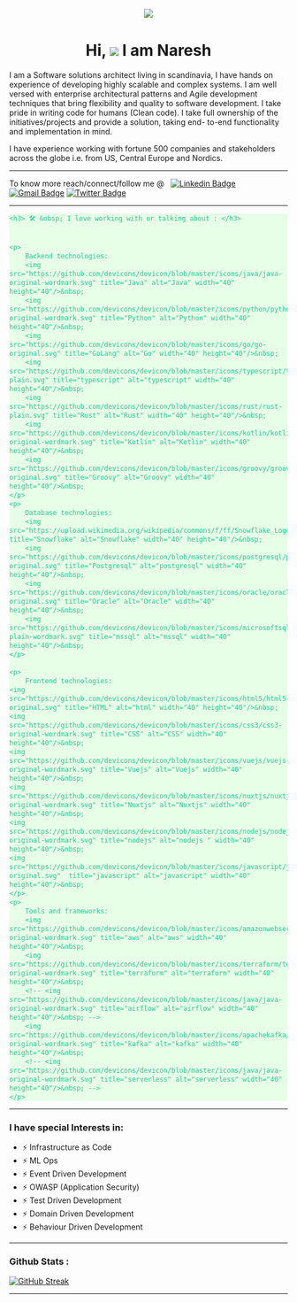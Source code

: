 
<p align="center"><img src="https://media.giphy.com/media/QssGEmpkyEOhBCb7e1/giphy.gif" width="140"/></p>

<h1 align="center">Hi, <img src="https://media.giphy.com/media/hvRJCLFzcasrR4ia7z/giphy.gif" width="40"> I am Naresh</h1>

<p>
I am a Software solutions architect living in scandinavia, I have hands
on experience of developing highly scalable and complex systems. 
I am well versed with enterprise architectural patterns and Agile
development techniques that bring flexibility and quality to software
development. I take pride in writing code for humans (Clean code). I take 
full ownership of the initiatives/projects and provide a solution, taking end-
to-end functionality and implementation in mind.
</p>
<p>
I have experience working with fortune 500 companies and
stakeholders across the globe i.e. from US, Central Europe and
Nordics.
</p>

--- 

To know more reach/connect/follow me @ &nbsp;
[![Linkedin Badge](https://img.shields.io/badge/-naresh--kumar--yadav-informational?style=flat-square&logo=Linkedin&logoColor=white&link=https://www.linkedin.com/in/naresh-kumar-yadav/)](https://www.linkedin.com/in/naresh-kumar-yadav/)
[![Gmail Badge](https://img.shields.io/badge/-nareshkumar310388-informational?style=flat-square&logo=gmail&logoColor=white&link=mailto:nareshkumar310388@gmail.com/)](mailto:nareshkumar310388@gmail.com/)
[![Twitter Badge](https://img.shields.io/badge/-nareshkumar310388-informational?style=flat-square&logo=twitter&logoColor=white&link=mailto:nareshkumar310388@gmail.com/)](mailto:nareshkumar310388@gmail.com/)

---
<div style="background: #e6ffe6; color: #20c997">

    <h3> 🛠 &nbsp; I love working with or talking about : </h3>


    <p>
        Backend technologies:
        <img src="https://github.com/devicons/devicon/blob/master/icons/java/java-original-wordmark.svg" title="Java" alt="Java" width="40" height="40"/>&nbsp;
        <img src="https://github.com/devicons/devicon/blob/master/icons/python/python-original-wordmark.svg" title="Python" alt="Python" width="40" height="40"/>&nbsp;
        <img src="https://github.com/devicons/devicon/blob/master/icons/go/go-original.svg" title="GoLang" alt="Go" width="40" height="40"/>&nbsp;
        <img src="https://github.com/devicons/devicon/blob/master/icons/typescript/typescript-plain.svg" title="typescript" alt="typescript" width="40" height="40"/>&nbsp;
        <img src="https://github.com/devicons/devicon/blob/master/icons/rust/rust-plain.svg" title="Rust" alt="Rust" width="40" height="40"/>&nbsp;
        <img src="https://github.com/devicons/devicon/blob/master/icons/kotlin/kotlin-original-wordmark.svg" title="Kotlin" alt="Kotlin" width="40" height="40"/>&nbsp;
        <img src="https://github.com/devicons/devicon/blob/master/icons/groovy/groovy-original.svg" title="Groovy" alt="Groovy" width="40" height="40"/>&nbsp;
    </p>
    <p>
        Database technologies:
        <img src="https://upload.wikimedia.org/wikipedia/commons/f/ff/Snowflake_Logo.svg" title="Snowflake" alt="Snowflake" width="40" height="40"/>&nbsp;
        <img src="https://github.com/devicons/devicon/blob/master/icons/postgresql/postgresql-original.svg" title="Postgresql" alt="postgresql" width="40" height="40"/>&nbsp;
        <img src="https://github.com/devicons/devicon/blob/master/icons/oracle/oracle-original.svg" title="Oracle" alt="Oracle" width="40" height="40"/>&nbsp;
        <img src="https://github.com/devicons/devicon/blob/master/icons/microsoftsqlserver/microsoftsqlserver-plain-wordmark.svg" title="mssql" alt="mssql" width="40" height="40"/>&nbsp;
    </p>

    <p>
        Frontend technologies: 
    <img src="https://github.com/devicons/devicon/blob/master/icons/html5/html5-original.svg" title="HTML" alt="html" width="40" height="40"/>&nbsp;
    <img src="https://github.com/devicons/devicon/blob/master/icons/css3/css3-original-wordmark.svg" title="CSS" alt="CSS" width="40" height="40"/>&nbsp;
    <img src="https://github.com/devicons/devicon/blob/master/icons/vuejs/vuejs-original-wordmark.svg" title="Vuejs" alt="Vuejs" width="40" height="40"/>&nbsp;
    <img src="https://github.com/devicons/devicon/blob/master/icons/nuxtjs/nuxtjs-original-wordmark.svg" title="Nuxtjs" alt="Nuxtjs" width="40" height="40"/>&nbsp;
    <img src="https://github.com/devicons/devicon/blob/master/icons/nodejs/nodejs-original-wordmark.svg" title="nodejs" alt="nodejs " width="40" height="40"/>&nbsp;
    <img src="https://github.com/devicons/devicon/blob/master/icons/javascript/javascript-original.svg"  title="javascript" alt="javascript" width="40" height="40"/>&nbsp;
    </p>
    <p>
        Tools and frameworks:
        <img src="https://github.com/devicons/devicon/blob/master/icons/amazonwebservices/amazonwebservices-original-wordmark.svg" title="aws" alt="aws" width="40" height="40"/>&nbsp;
        <img src="https://github.com/devicons/devicon/blob/master/icons/terraform/terraform-original-wordmark.svg" title="terraform" alt="terraform" width="40" height="40"/>&nbsp;
        <!-- <img src="https://github.com/devicons/devicon/blob/master/icons/java/java-original-wordmark.svg" title="airflow" alt="airflow" width="40" height="40"/>&nbsp; -->
        <img src="https://github.com/devicons/devicon/blob/master/icons/apachekafka/apachekafka-original-wordmark.svg" title="kafka" alt="kafka" width="40" height="40"/>&nbsp;
        <!-- <img src="https://github.com/devicons/devicon/blob/master/icons/java/java-original-wordmark.svg" title="serverless" alt="serverless" width="40" height="40"/>&nbsp; -->
    </p>
</div>

---

### I have special Interests in:
- ⚡ Infrastructure as Code
- ⚡ ML Ops
- ⚡ Event Driven Development
- ⚡ OWASP (Application Security)
- ⚡ Test Driven Development
- ⚡ Domain Driven Development
- ⚡ Behaviour Driven Development

---

### Github Stats :
[![GitHub Streak](https://streak-stats.demolab.com?user=nareshkumaryadav&mode=weekly)](https://git.io/streak-stats)

---

<!--
**nareshkumaryadav/nareshkumaryadav** is a ✨ _special_ ✨ repository because its `README.md` (this file) appears on your GitHub profile.

Here are some ideas to get you started:

- 🔭 I’m currently working on ...
- 🌱 I’m currently learning ...
- 👯 I’m looking to collaborate on ...
- 🤔 I’m looking for help with ...
- 💬 Ask me about ...
- 📫 How to reach me: ...
- 😄 Pronouns: ...
- ⚡ Fun fact: ...
-->
